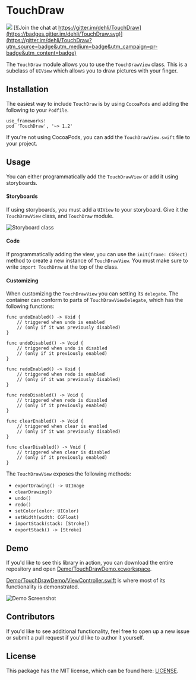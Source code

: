 # TouchDraw


[![](https://travis-ci.org/dehli/TouchDraw.svg?branch=master)](https://travis-ci.org/dehli/TouchDraw) [![Join the chat at https://gitter.im/dehli/TouchDraw](https://badges.gitter.im/dehli/TouchDraw.svg)](https://gitter.im/dehli/TouchDraw?utm_source=badge&utm_medium=badge&utm_campaign=pr-badge&utm_content=badge)

The `TouchDraw` module allows you to use the `TouchDrawView` class. This is a subclass of `UIView` which allows you to draw pictures with your finger.

## Installation

The easiest way to include `TouchDraw` is by using `CocoaPods` and adding the following to your `Podfile`.

```
use_frameworks!
pod 'TouchDraw', '~> 1.2'
```

If you're not using CocoaPods, you can add the `TouchDrawView.swift` file to your project.

## Usage

You can either programmatically add the `TouchDrawView` or add it using storyboards.

#### Storyboards

If using storyboards, you must add a `UIView` to your storyboard. Give it the `TouchDrawView` class, and `TouchDraw` module.

![Storyboard class](https://cloud.githubusercontent.com/assets/5856011/14061970/1da011c8-f365-11e5-8362-4bbe956b6152.png)

#### Code

If programmatically adding the view, you can use the `init(frame: CGRect)` method to create a new instance of `TouchDrawView`. You must make sure to write `import TouchDraw` at the top of the class.

#### Customizing

When customizing the `TouchDrawView` you can setting its `delegate`. The container can conform to parts of `TouchDrawViewDelegate`, which has the following functions:

```
func undoEnabled() -> Void {
    // triggered when undo is enabled
    // (only if it was previously disabled)
}
```

```
func undoDisabled() -> Void {
    // triggered when undo is disabled
    // (only if it previously enabled)
}
```

```
func redoEnabled() -> Void {
    // triggered when redo is enabled
    // (only if it was previously disabled)
}
```

```
func redoDisabled() -> Void {
    // triggered when redo is disabled
    // (only if it previously enabled)
}
```

```
func clearEnabled() -> Void {
    // triggered when clear is enabled
    // (only if it was previously disabled)
}
```

```
func clearDisabled() -> Void {
    // triggered when clear is disabled
    // (only if it previously enabled)
}
```

The `TouchDrawView` exposes the following methods:

- `exportDrawing() -> UIImage`
- `clearDrawing()`
- `undo()`
- `redo()`
- `setColor(color: UIColor)`
- `setWidth(width: CGFloat)`
- `importStack(stack: [Stroke])`
- `exportStack() -> [Stroke]`

## Demo

If you'd like to see this library in action, you can download the entire repository and open [Demo/TouchDrawDemo.xcworkspace](Demo/TouchDrawDemo.xcworkspace).

[Demo/TouchDrawDemo/ViewController.swift](Demo/TouchDrawDemo/ViewController.swift) is where most of its functionality is demonstrated.

![Demo Screenshot](https://cloud.githubusercontent.com/assets/5856011/13918081/4b2fae7e-ef3b-11e5-96bd-978b62895aa7.png)

## Contributors

If you'd like to see additional functionality, feel free to open up a new issue or submit a pull request if you'd like to author it yourself.

## License

This package has the MIT license, which can be found here: [LICENSE](LICENSE).
